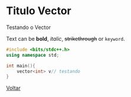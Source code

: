 # Titulo Vector

Testando o Vector

Text can be **bold**, _italic_, ~~strikethrough~~ or `keyword`.

```cpp
#include <bits/stdc++.h>
using namespace std;

int main(){
    vector<int> v// testando
}
```


[Voltar](../../)
